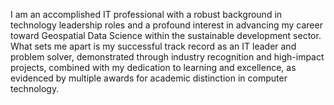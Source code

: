 I am an accomplished IT professional with a robust background in technology leadership roles and a profound interest in advancing my career toward Geospatial Data Science within the sustainable development sector.
What sets me apart is my successful track record as an IT leader and problem solver, demonstrated through industry recognition and high-impact projects, combined with my dedication to learning and excellence, as evidenced by multiple awards for academic distinction in computer technology.

